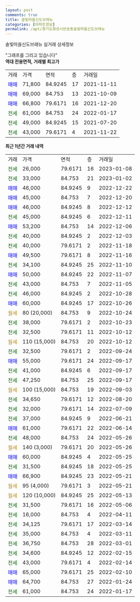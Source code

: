 ```yaml
---
layout: post
comments: true
title: 솔빛마을신도브래뉴
categories: [아파트정보]
permalink: /apt/경기도화성시반송동솔빛마을신도브래뉴
---
```


솔빛마을신도브래뉴 실거래 상세정보

<script type="text/javascript">
  google.charts.load('current', {'packages':['line', 'corechart']});
  google.charts.setOnLoadCallback(drawChart);

  function drawChart() {
    var data = new google.visualization.DataTable();
    data.addColumn('date', '거래일');
    data.addColumn('number', "매매");
    data.addColumn('number', "전세");
    data.addColumn('number', "전매");

    data.addRows([[new Date(Date.parse("2023-01-08")), null, 26000, null], [new Date(Date.parse("2023-01-02")), null, 33000, null], [new Date(Date.parse("2022-12-22")), 46000, null, null], [new Date(Date.parse("2022-12-20")), 45000, null, null], [new Date(Date.parse("2022-12-12")), 46000, null, null], [new Date(Date.parse("2022-12-11")), null, 45000, null], [new Date(Date.parse("2022-12-06")), 53200, null, null], [new Date(Date.parse("2022-12-03")), null, 40000, null], [new Date(Date.parse("2022-11-18")), null, 40000, null], [new Date(Date.parse("2022-11-16")), 49500, null, null], [new Date(Date.parse("2022-11-10")), null, 34100, null], [new Date(Date.parse("2022-11-07")), 50000, null, null], [new Date(Date.parse("2022-11-05")), null, 43000, null], [new Date(Date.parse("2022-10-28")), null, 46000, null], [new Date(Date.parse("2022-10-26")), 60000, null, null], [new Date(Date.parse("2022-10-24")), null, null, null], [new Date(Date.parse("2022-10-23")), null, 38000, null], [new Date(Date.parse("2022-10-12")), null, 32500, null], [new Date(Date.parse("2022-10-12")), null, null, null], [new Date(Date.parse("2022-09-24")), null, 32500, null], [new Date(Date.parse("2022-09-17")), 55000, null, null], [new Date(Date.parse("2022-09-17")), null, 41000, null], [new Date(Date.parse("2022-09-17")), null, 47250, null], [new Date(Date.parse("2022-09-03")), null, null, null], [new Date(Date.parse("2022-08-20")), null, 34650, null], [new Date(Date.parse("2022-07-09")), null, 32000, null], [new Date(Date.parse("2022-06-21")), null, 37000, null], [new Date(Date.parse("2022-06-14")), 61000, null, null], [new Date(Date.parse("2022-05-26")), null, 48000, null], [new Date(Date.parse("2022-05-26")), null, null, null], [new Date(Date.parse("2022-05-25")), 60000, null, null], [new Date(Date.parse("2022-05-25")), null, 31500, null], [new Date(Date.parse("2022-05-21")), 66900, null, null], [new Date(Date.parse("2022-05-21")), null, null, null], [new Date(Date.parse("2022-05-13")), null, null, null], [new Date(Date.parse("2022-05-06")), null, 31500, null], [new Date(Date.parse("2022-04-11")), null, 16000, null], [new Date(Date.parse("2022-03-14")), null, 34125, null], [new Date(Date.parse("2022-03-11")), null, 35000, null], [new Date(Date.parse("2022-03-01")), null, 36750, null], [new Date(Date.parse("2022-02-15")), null, 34600, null], [new Date(Date.parse("2022-02-14")), null, 43000, null], [new Date(Date.parse("2022-02-10")), 65000, null, null], [new Date(Date.parse("2022-01-24")), 64700, null, null], [new Date(Date.parse("2022-01-17")), null, 61000, null]]);

    var options = {
      hAxis: {
        format: 'yyyy/MM/dd'
      },    
      lineWidth: 0,
      pointsVisible: true,    
      title: '최근 1년간 유형별 실거래가 분포',
      legend: { position: 'bottom' }
    };

    var formatter = new google.visualization.NumberFormat({pattern:'###,###'} );
    formatter.format(data, 1);
    formatter.format(data, 2);
    
    setTimeout(function() {
        var chart = new google.visualization.LineChart(document.getElementById('columnchart_material'));
        chart.draw(data, (options));
        document.getElementById('loading').style.display = 'none';
    }, 200);
  }
</script>


<div id="loading" style="z-index:20; display: block; margin-left: 0px">"그래프를 그리고 있습니다"</div>
<div id="columnchart_material" style="width: 95%; margin-left: 0px; display: block"></div>
<!-- contents start -->
<b>역대 전용면적, 거래별 최고가</b>
<table class="sortable">
    <tr>
      <td>거래</td>
      <td>가격</td>
      <td>면적</td>
      <td>층</td>
      <td>거래일</td>
    </tr>
        <tr>
          <td><a style="color: blue">매매</a></td>
          <td>71,800</td>
          <td>84.9245</td>
          <td>17</td>
          <td>2021-11-11</td>
        </tr>            <tr>
          <td><a style="color: blue">매매</a></td>
          <td>69,000</td>
          <td>84.753</td>
          <td>13</td>
          <td>2021-10-09</td>
        </tr>            <tr>
          <td><a style="color: blue">매매</a></td>
          <td>66,800</td>
          <td>79.6171</td>
          <td>16</td>
          <td>2021-12-20</td>
        </tr>        
        <tr>
              <td><a style="color: darkgreen">전세</a></td>
              <td>61,000</td>
              <td>84.753</td>
              <td>24</td>
              <td>2022-01-17</td>
            </tr>            <tr>
              <td><a style="color: darkgreen">전세</a></td>
              <td>49,000</td>
              <td>84.9245</td>
              <td>15</td>
              <td>2021-07-20</td>
            </tr>            <tr>
              <td><a style="color: darkgreen">전세</a></td>
              <td>43,000</td>
              <td>79.6171</td>
              <td>4</td>
              <td>2021-11-22</td>
            </tr>        
    
</table>

<b>최근 1년간 거래 내역</b>

<table class="sortable">
    <tr>
      <td>거래</td>
      <td>가격</td>
      <td>면적</td>
      <td>층</td>
      <td>거래일</td>
    </tr>
    <tr>
      <td><a style="color: darkgreen">전세</a></td>
      <td>26,000</td>
      <td>79.6171</td>
      <td>16</td>
      <td>2023-01-08</td>
    </tr>          <tr>
      <td><a style="color: darkgreen">전세</a></td>
      <td>33,000</td>
      <td>84.753</td>
      <td>21</td>
      <td>2023-01-02</td>
    </tr>          <tr>
      <td><a style="color: blue">매매</a></td>
      <td>46,000</td>
      <td>84.9245</td>
      <td>9</td>
      <td>2022-12-22</td>
    </tr>          <tr>
      <td><a style="color: blue">매매</a></td>
      <td>45,000</td>
      <td>84.753</td>
      <td>7</td>
      <td>2022-12-20</td>
    </tr>          <tr>
      <td><a style="color: blue">매매</a></td>
      <td>46,000</td>
      <td>84.9245</td>
      <td>8</td>
      <td>2022-12-12</td>
    </tr>          <tr>
      <td><a style="color: darkgreen">전세</a></td>
      <td>45,000</td>
      <td>84.9245</td>
      <td>6</td>
      <td>2022-12-11</td>
    </tr>          <tr>
      <td><a style="color: blue">매매</a></td>
      <td>53,200</td>
      <td>84.753</td>
      <td>14</td>
      <td>2022-12-06</td>
    </tr>          <tr>
      <td><a style="color: darkgreen">전세</a></td>
      <td>40,000</td>
      <td>84.9245</td>
      <td>2</td>
      <td>2022-12-03</td>
    </tr>          <tr>
      <td><a style="color: darkgreen">전세</a></td>
      <td>40,000</td>
      <td>79.6171</td>
      <td>2</td>
      <td>2022-11-18</td>
    </tr>          <tr>
      <td><a style="color: blue">매매</a></td>
      <td>49,500</td>
      <td>79.6171</td>
      <td>8</td>
      <td>2022-11-16</td>
    </tr>          <tr>
      <td><a style="color: darkgreen">전세</a></td>
      <td>34,100</td>
      <td>84.9245</td>
      <td>25</td>
      <td>2022-11-10</td>
    </tr>          <tr>
      <td><a style="color: blue">매매</a></td>
      <td>50,000</td>
      <td>84.9245</td>
      <td>22</td>
      <td>2022-11-07</td>
    </tr>          <tr>
      <td><a style="color: darkgreen">전세</a></td>
      <td>43,000</td>
      <td>84.753</td>
      <td>7</td>
      <td>2022-11-05</td>
    </tr>          <tr>
      <td><a style="color: darkgreen">전세</a></td>
      <td>46,000</td>
      <td>84.9245</td>
      <td>2</td>
      <td>2022-10-28</td>
    </tr>          <tr>
      <td><a style="color: blue">매매</a></td>
      <td>60,000</td>
      <td>84.9245</td>
      <td>17</td>
      <td>2022-10-26</td>
    </tr>          <tr>
      <td><a style="color: darkgoldenrod">월세</a></td>
      <td>80 (20,000)</td>
      <td>84.753</td>
      <td>9</td>
      <td>2022-10-24</td>
    </tr>          <tr>
      <td><a style="color: darkgreen">전세</a></td>
      <td>38,000</td>
      <td>79.6171</td>
      <td>2</td>
      <td>2022-10-23</td>
    </tr>          <tr>
      <td><a style="color: darkgreen">전세</a></td>
      <td>32,500</td>
      <td>79.6171</td>
      <td>11</td>
      <td>2022-10-12</td>
    </tr>          <tr>
      <td><a style="color: darkgoldenrod">월세</a></td>
      <td>110 (15,000)</td>
      <td>84.753</td>
      <td>20</td>
      <td>2022-10-12</td>
    </tr>          <tr>
      <td><a style="color: darkgreen">전세</a></td>
      <td>32,500</td>
      <td>79.6171</td>
      <td>2</td>
      <td>2022-09-24</td>
    </tr>          <tr>
      <td><a style="color: blue">매매</a></td>
      <td>55,000</td>
      <td>79.6171</td>
      <td>24</td>
      <td>2022-09-17</td>
    </tr>          <tr>
      <td><a style="color: darkgreen">전세</a></td>
      <td>41,000</td>
      <td>84.9245</td>
      <td>6</td>
      <td>2022-09-17</td>
    </tr>          <tr>
      <td><a style="color: darkgreen">전세</a></td>
      <td>47,250</td>
      <td>84.753</td>
      <td>25</td>
      <td>2022-09-17</td>
    </tr>          <tr>
      <td><a style="color: darkgoldenrod">월세</a></td>
      <td>100 (15,000)</td>
      <td>84.753</td>
      <td>19</td>
      <td>2022-09-03</td>
    </tr>          <tr>
      <td><a style="color: darkgreen">전세</a></td>
      <td>34,650</td>
      <td>79.6171</td>
      <td>12</td>
      <td>2022-08-20</td>
    </tr>          <tr>
      <td><a style="color: darkgreen">전세</a></td>
      <td>32,000</td>
      <td>79.6171</td>
      <td>14</td>
      <td>2022-07-09</td>
    </tr>          <tr>
      <td><a style="color: darkgreen">전세</a></td>
      <td>37,000</td>
      <td>84.9245</td>
      <td>9</td>
      <td>2022-06-21</td>
    </tr>          <tr>
      <td><a style="color: blue">매매</a></td>
      <td>61,000</td>
      <td>79.6171</td>
      <td>22</td>
      <td>2022-06-14</td>
    </tr>          <tr>
      <td><a style="color: darkgreen">전세</a></td>
      <td>48,000</td>
      <td>84.753</td>
      <td>24</td>
      <td>2022-05-26</td>
    </tr>          <tr>
      <td><a style="color: darkgoldenrod">월세</a></td>
      <td>140 (3,000)</td>
      <td>79.6171</td>
      <td>20</td>
      <td>2022-05-26</td>
    </tr>          <tr>
      <td><a style="color: blue">매매</a></td>
      <td>60,000</td>
      <td>84.9245</td>
      <td>4</td>
      <td>2022-05-25</td>
    </tr>          <tr>
      <td><a style="color: darkgreen">전세</a></td>
      <td>31,500</td>
      <td>84.9245</td>
      <td>18</td>
      <td>2022-05-25</td>
    </tr>          <tr>
      <td><a style="color: blue">매매</a></td>
      <td>66,900</td>
      <td>84.9245</td>
      <td>23</td>
      <td>2022-05-21</td>
    </tr>          <tr>
      <td><a style="color: darkgoldenrod">월세</a></td>
      <td>95 (4,000)</td>
      <td>79.6171</td>
      <td>3</td>
      <td>2022-05-21</td>
    </tr>          <tr>
      <td><a style="color: darkgoldenrod">월세</a></td>
      <td>120 (10,000)</td>
      <td>84.9245</td>
      <td>25</td>
      <td>2022-05-13</td>
    </tr>          <tr>
      <td><a style="color: darkgreen">전세</a></td>
      <td>31,500</td>
      <td>79.6171</td>
      <td>16</td>
      <td>2022-05-06</td>
    </tr>          <tr>
      <td><a style="color: darkgreen">전세</a></td>
      <td>16,000</td>
      <td>84.753</td>
      <td>4</td>
      <td>2022-04-11</td>
    </tr>          <tr>
      <td><a style="color: darkgreen">전세</a></td>
      <td>34,125</td>
      <td>79.6171</td>
      <td>17</td>
      <td>2022-03-14</td>
    </tr>          <tr>
      <td><a style="color: darkgreen">전세</a></td>
      <td>35,000</td>
      <td>84.753</td>
      <td>4</td>
      <td>2022-03-11</td>
    </tr>          <tr>
      <td><a style="color: darkgreen">전세</a></td>
      <td>36,750</td>
      <td>84.753</td>
      <td>28</td>
      <td>2022-03-01</td>
    </tr>          <tr>
      <td><a style="color: darkgreen">전세</a></td>
      <td>34,600</td>
      <td>84.9245</td>
      <td>12</td>
      <td>2022-02-15</td>
    </tr>          <tr>
      <td><a style="color: darkgreen">전세</a></td>
      <td>43,000</td>
      <td>79.6171</td>
      <td>4</td>
      <td>2022-02-14</td>
    </tr>          <tr>
      <td><a style="color: blue">매매</a></td>
      <td>65,000</td>
      <td>79.6171</td>
      <td>25</td>
      <td>2022-02-10</td>
    </tr>          <tr>
      <td><a style="color: blue">매매</a></td>
      <td>64,700</td>
      <td>84.753</td>
      <td>27</td>
      <td>2022-01-24</td>
    </tr>          <tr>
      <td><a style="color: darkgreen">전세</a></td>
      <td>61,000</td>
      <td>84.753</td>
      <td>24</td>
      <td>2022-01-17</td>
    </tr>      </table>
<!-- contents end -->    

